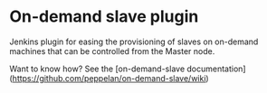 # On-demand slave plugin
Jenkins plugin for easing the provisioning of slaves on on-demand machines that can be controlled from the Master node.

Want to know how? See the [on-demand-slave documentation] (https://github.com/peppelan/on-demand-slave/wiki)
